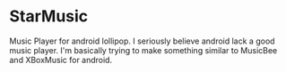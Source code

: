 # StarMusic
Music Player for android lollipop.
I seriously believe android lack a good music player. I'm basically trying to make something similar to MusicBee and XBoxMusic for android.
